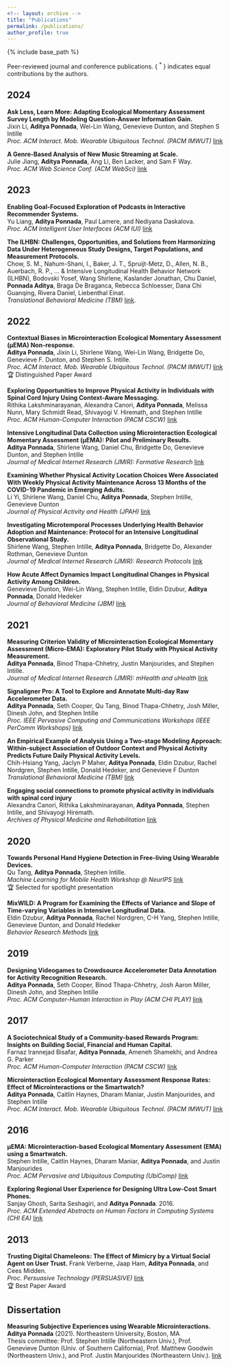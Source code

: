 ```yaml
---
<!-- layout: archive -->
title: "Publications"
permalink: /publications/
author_profile: true
---
```


<!-- {% if author.googlescholar %}
  You can also find my articles on <u><a href="{{author.googlescholar}}">my Google Scholar profile</a>.</u>
{% endif %} -->

{% include base_path %}

Peer-reviewed journal and conference publications. { <sup>*</sup> } indicates equal contributions by the authors.

## 2024

**Ask Less, Learn More: Adapting Ecological Momentary Assessment Survey Length by Modeling Question-Answer Information Gain.**\
Jixin Li, **Aditya Ponnada**, Wei-Lin Wang, Genevieve Dunton, and Stephen S Intille\
*Proc. ACM Interact. Mob. Wearable Ubiquitous Technol. (PACM IMWUT)* [link](https://dl.acm.org/doi/10.1145/3699735)

**A Genre-Based Analysis of New Music Streaming at Scale.**\
Julie Jiang, **Aditya Ponnada**, Ang Li, Ben Lacker, and Sam F Way.\
*Proc. ACM Web Science Conf. (ACM WebSci)* [link](https://dl.acm.org/doi/abs/10.1145/3614419.3644002)

## 2023

**Enabling Goal-Focused Exploration of Podcasts in Interactive Recommender Systems.**\
Yu Liang, **Aditya Ponnada**, Paul Lamere, and Nediyana Daskalova.\
*Proc. ACM Intelligent User Interfaces (ACM IUI)* [link](https://dl.acm.org/doi/abs/10.1145/3581641.3584032)

**The ILHBN: Challenges, Opportunities, and Solutions from Harmonizing Data Under Heterogeneous Study Designs, Target Populations, and Measurement Protocols.**\
Chow, S. M., Nahum-Shani, I., Baker, J. T., Spruijt-Metz, D., Allen, N. B., Auerbach, R. P., ... & Intensive Longitudinal Health Behavior Network (ILHBN), Bodovski Yosef, Wang Shirlene, Kaslander Jonathan, Chu Daniel, **Ponnada Aditya**, Braga De Braganca, Rebecca Schloesser, Dana Chi Guanqing, Rivera Daniel, Liebenthal Einat.\
*Translational Behavioral Medicine (TBM)* [link](https://academic.oup.com/tbm/article/13/1/7/6843119).

## 2022

**Contextual Biases in Microinteraction Ecological Momentary Assessment (μEMA) Non-response.**\
**Aditya Ponnada**, Jixin Li, Shirlene Wang, Wei-Lin Wang, Bridgette Do, Genevieve F. Dunton, and Stephen S. Intille.\
*Proc. ACM Interact. Mob. Wearable Ubiquitous Technol. (PACM IMWUT)* [link](https://dl.acm.org/doi/10.1145/3517259)\
:trophy: Distinguished Paper Award

**Exploring Opportunities to Improve Physical Activity in Individuals with Spinal Cord Injury Using Context-Aware Messaging.**\
Rithika Lakshminarayanan, Alexandra Canori, **Aditya Ponnada**, Melissa Nunn, Mary Schmidt Read, Shivayogi V. Hiremath, and Stephen Intille\
*Proc. ACM Human-Computer Interaction (PACM CSCW)* [link](https://dl.acm.org/doi/10.1145/3555628)

**Intensive Longitudinal Data Collection using Microinteraction Ecological Momentary Assessment (μEMA): Pilot and Preliminary Results.**\
**Aditya Ponnada**, Shirlene Wang, Daniel Chu, Bridgette Do, Genevieve Dunton, and Stephen Intille\
*Journal of Medical Internet Research (JMIR): Formative Research* [link](https://pubmed.ncbi.nlm.nih.gov/35138253/)

**Examining Whether Physical Activity Location Choices Were Associated With Weekly Physical Activity Maintenance Across 13 Months of the COVID-19 Pandemic in Emerging Adults.**\
Li Yi, Shirlene Wang, Daniel Chu, **Aditya Ponnada**, Stephen Intille, Genevieve Dunton\
*Journal of Physical Activity and Health (JPAH)* [link](https://journals.humankinetics.com/view/journals/jpah/19/6/article-p446.xml)

**Investigating Microtemporal Processes Underlying Health Behavior Adoption and Maintenance: Protocol for an Intensive Longitudinal Observational Study.**\
Shirlene Wang, Stephen Intille, **Aditya Ponnada**, Bridgette Do, Alexander Rothman, Genevieve Dunton\
*Journal of Medical Internet Research (JMIR): Research Protocols* [link](https://pubmed.ncbi.nlm.nih.gov/35834296/)

**How Acute Affect Dynamics Impact Longitudinal Changes in Physical Activity Among Children.**\
Genevieve Dunton, Wei-Lin Wang, Stephen Intille, Eldin Dzubur, **Aditya Ponnada**, Donald Hedeker\
*Journal of Behavioral Medicine (JBM)* [link](https://pubmed.ncbi.nlm.nih.gov/35347520/)

## 2021

**Measuring Criterion Validity of Microinteraction Ecological Momentary Assessment (Micro-EMA): Exploratory Pilot Study with Physical Activity Measurement.**\
**Aditya Ponnada**, Binod Thapa-Chhetry, Justin Manjourides, and Stephen Intille.\
*Journal of Medical Internet Research (JMIR): mHealth and uHealth* [link](https://www.ncbi.nlm.nih.gov/pmc/articles/PMC7991987/)

**Signaligner Pro: A Tool to Explore and Annotate Multi-day Raw Accelerometer Data.**\
**Aditya Ponnada**, Seth Cooper, Qu Tang, Binod Thapa-Chhetry, Josh Miller, Dinesh John, and Stephen Intille\
*Proc. IEEE Pervasive Computing and Communications Workshops (IEEE PerComm Workshops)* [link](https://ieeexplore.ieee.org/document/9431110)

**An Empirical Example of Analysis Using a Two-stage Modeling Approach: Within-subject Association of Outdoor Context and Physical Activity Predicts Future Daily Physical Activity Levels.**\
Chih-Hsiang Yang, Jaclyn P Maher, **Aditya Ponnada**, Eldin Dzubur, Rachel Nordgren, Stephen Intille, Donald Hedeker, and Genevieve F Dunton\
*Translational Behavioral Medicine (TBM)* [link](https://www.ncbi.nlm.nih.gov/pmc/articles/PMC8521720/)

**Engaging social connections to promote physical activity in individuals with spinal cord injury**\
Alexandra Canori, Rithika Lakshminarayanan, **Aditya Ponnada**, Stephen Intille, and Shivayogi Hiremath.\
*Archives of Physical Medicine and Rehabilitation* [link](https://www.sciencedirect.com/science/article/pii/S0003999321012454?casa_token=G5Ud1ErQF8AAAAAA:3GBEMfhW8N2_VJDnRBl2YSlrg6oE-KjyZeyMtnea_hMLKwOquGsEZELn5VNh1MkokH-UaFlbTA)

## 2020

**Towards Personal Hand Hygiene Detection in Free-living Using Wearable Devices.**\
Qu Tang, **Aditya Ponnada**, Stephen Intille.\
*Machine Learning for Mobile Health Workshop @ NeurIPS* [link](https://neurips.cc/virtual/2020/protected/workshop_16135.html)\
:trophy: Selected for spotlight presentation

**MixWILD: A Program for Examining the Effects of Variance and Slope of Time-varying Variables in Intensive Longitudinal Data.**\
Eldin Dzubur, **Aditya Ponnada**, Rachel Nordgren, C-H Yang, Stephen Intille, Genevieve Dunton, and Donald Hedeker\
*Behavior Research Methods* [link](https://pubmed.ncbi.nlm.nih.gov/31898295/)

## 2019

**Designing Videogames to Crowdsource Accelerometer Data Annotation for Activity Recognition Research.**\
**Aditya Ponnada**, Seth Cooper, Binod Thapa-Chhetry, Josh Aaron Miller, Dinesh John, and Stephen Intille\
*Proc. ACM Computer-Human Interaction in Play (ACM CHI PLAY)* [link](https://www.ncbi.nlm.nih.gov/pmc/articles/PMC6876631/)

## 2017

**A Sociotechnical Study of a Community-based Rewards Program: Insights on Building Social, Financial and Human Capital.**\
Farnaz Irannejad Bisafar, **Aditya Ponnada**, Ameneh Shamekhi, and Andrea G. Parker\
*Proc. ACM Human-Computer Interaction (PACM CSCW)* [link](https://dl.acm.org/doi/10.1145/3134690)

**Microinteraction Ecological Momentary Assessment Response Rates: Effect of Microinteractions or the Smartwatch?**\
**Aditya Ponnada**, Caitlin Haynes, Dharam Maniar, Justin Manjourides, and Stephen Intille\
*Proc. ACM Interact. Mob. Wearable Ubiquitous Technol. (PACM IMWUT)* [link](https://dl.acm.org/doi/10.1145/3130957)

## 2016

**μEMA: Microinteraction-based Ecological Momentary Assessment (EMA) using a Smartwatch.**\
Stephen Intille, Caitlin Haynes, Dharam Maniar, **Aditya Ponnada**, and Justin Manjourides\
*Proc. ACM Pervasive and Ubiquitous Computing (UbiComp)* [link](https://dl.acm.org/doi/10.1145/2971648.2971717)

**Exploring Regional User Experience for Designing Ultra Low-Cost Smart Phones.**\
Sanjay Ghosh, Sarita Seshagiri, and **Aditya Ponnada**. 2016.\
*Proc. ACM Extended Abstracts on Human Factors in Computing Systems (CHI EA)* [link](https://dl.acm.org/doi/abs/10.1145/2851581.2851597)

## 2013

**Trusting Digital Chameleons: The Effect of Mimicry by a Virtual Social Agent on User Trust.**
Frank Verberne, Jaap Ham, **Aditya Ponnada**, and Cees Midden.\
*Proc. Persuasive Technology (PERSUASIVE)* [link](https://link.springer.com/chapter/10.1007/978-3-642-37157-8_28)\
:trophy: Best Paper Award


Dissertation
------
**Measuring Subjective Experiences using Wearable Microinteractions.**\
**Aditya Ponnada** (2021).  Northeastern University, Boston, MA\
Thesis committee: Prof. Stephen Intille (Northeastern Univ.), Prof. Genevieve Dunton (Univ. of Southern California), Prof. Matthew Goodwin (Northeastern Univ.), and Prof. Justin Manjourides (Northeastern Univ.). [link](https://www.proquest.com/openview/1273623278c019e781b248b7080dccf0/1?pq-origsite=gscholar&cbl=18750&diss=y)


<!-- {% for post in site.publications reversed %}
  {% include archive-single.html %}
{% endfor %} -->
